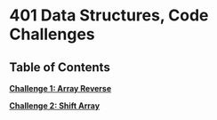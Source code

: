 # 401 Data Structures, Code Challenges

## Table of Contents

**[Challenge 1: Array Reverse](./challenges/arrayReverse/README.md)**

**[Challenge 2: Shift Array](./challenges/arrayShift/README.md)**
